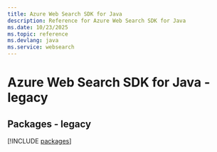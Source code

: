 ```yaml
---
title: Azure Web Search SDK for Java
description: Reference for Azure Web Search SDK for Java
ms.date: 10/23/2025
ms.topic: reference
ms.devlang: java
ms.service: websearch
---
```

# Azure Web Search SDK for Java - legacy
## Packages - legacy
[!INCLUDE [packages](web-search-index.md)]